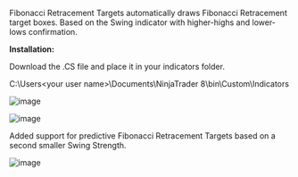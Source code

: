 Fibonacci Retracement Targets automatically draws Fibonacci Retracement target boxes. Based on the Swing indicator with higher-highs and lower-lows confirmation.

**Installation:**

Download the .CS file and place it in your indicators folder.

C:\Users\<your user name>\Documents\NinjaTrader 8\bin\Custom\Indicators

![image](https://github.com/user-attachments/assets/9e26ff6c-a7ce-43b0-b98f-11f01b413ba7)

![image](https://github.com/user-attachments/assets/0c1ed173-d519-494d-9c80-dfde391a9328)

Added support for predictive Fibonacci Retracement Targets based on a second smaller Swing Strength.

![image](https://github.com/user-attachments/assets/081c193c-b1ce-4a31-8ca2-da68bdbe7848)
